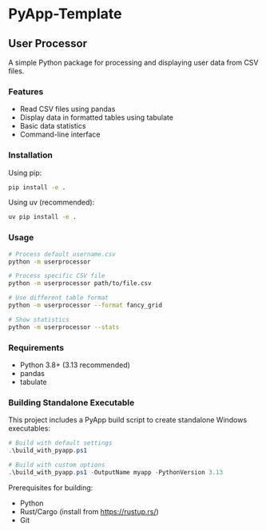 # PyApp-Template

## User Processor

A simple Python package for processing and displaying user data from CSV files.

### Features

- Read CSV files using pandas
- Display data in formatted tables using tabulate
- Basic data statistics
- Command-line interface

### Installation

Using pip:
```bash
pip install -e .
```

Using uv (recommended):
```bash
uv pip install -e .
```

### Usage

```bash
# Process default username.csv
python -m userprocessor

# Process specific CSV file
python -m userprocessor path/to/file.csv

# Use different table format
python -m userprocessor --format fancy_grid

# Show statistics
python -m userprocessor --stats
```

### Requirements

- Python 3.8+ (3.13 recommended)
- pandas
- tabulate

### Building Standalone Executable

This project includes a PyApp build script to create standalone Windows executables:

```powershell
# Build with default settings
.\build_with_pyapp.ps1

# Build with custom options
.\build_with_pyapp.ps1 -OutputName myapp -PythonVersion 3.13
```

Prerequisites for building:
- Python
- Rust/Cargo (install from https://rustup.rs/)
- Git